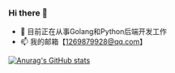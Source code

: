 ### Hi there 👋

<!--
**shijting/shijting** is a ✨ _special_ ✨ repository because its `README.md` (this file) appears on your GitHub profile.

Here are some ideas to get you started:

- 🔭 I’m currently working on ...
- 🌱 I’m currently learning ...
- 👯 I’m looking to collaborate on ...
- 🤔 I’m looking for help with ...
- 💬 Ask me about ...
- 📫 How to reach me: ...
- 😄 Pronouns: ...
- ⚡ Fun fact: ...
-->
- 🔭 目前正在从事Golang和Python后端开发工作
- 📫 我的邮箱【1269879928@qq.com】


[![Anurag's GitHub stats](https://github-readme-stats.vercel.app/api?username=shijting)](https://github.com/anuraghazra/github-readme-stats)
